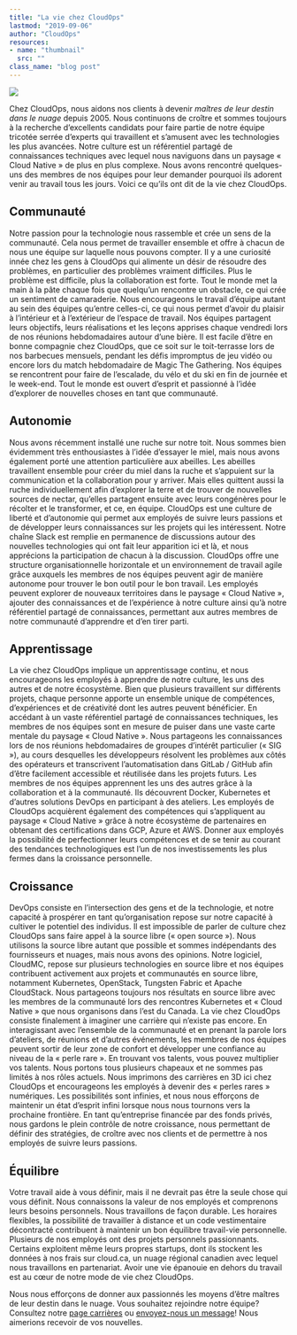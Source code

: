 ```yaml
---
title: "La vie chez CloudOps"
lastmod: "2019-09-06"
author: "CloudOps"
resources:
- name: "thumbnail"
  src: ""
class_name: "blog post"
---
```


<img src="/images/blog/post/life-atcloudops.jpg" class="main-blog-image">

<p>Chez CloudOps, nous aidons nos clients à devenir <em>maîtres de leur destin dans le nuage </em>depuis 2005. Nous continuons de croître et sommes toujours à la recherche d’excellents candidats pour faire partie de notre équipe tricotée serrée d’experts qui travaillent et s’amusent avec les technologies les plus avancées. Notre culture est un référentiel partagé de connaissances techniques avec lequel nous naviguons dans un paysage « Cloud Native » de plus en plus complexe. Nous avons rencontré quelques-uns des membres de nos équipes pour leur demander pourquoi ils adorent venir au travail tous les jours. Voici ce qu’ils ont dit de la vie chez CloudOps.</p><h2>Communauté</h2><p>Notre passion pour la technologie nous rassemble et crée un sens de la communauté. Cela nous permet de travailler ensemble et offre à chacun de nous une équipe sur laquelle nous pouvons compter. Il y a une curiosité innée chez les gens à CloudOps qui alimente un désir de résoudre des problèmes, en particulier des problèmes vraiment difficiles. Plus le problème est difficile, plus la collaboration est forte. Tout le monde met la main à la pâte chaque fois que quelqu’un rencontre un obstacle, ce qui crée un sentiment de camaraderie. Nous encourageons le travail d’équipe autant au sein des équipes qu’entre celles-ci, ce qui nous permet d’avoir du plaisir à l’intérieur et à l’extérieur de l’espace de travail. Nos équipes partagent leurs objectifs, leurs réalisations et les leçons apprises chaque vendredi lors de nos réunions hebdomadaires autour d’une bière. Il est facile d’être en bonne compagnie chez CloudOps, que ce soit sur le toit-terrasse lors de nos barbecues mensuels, pendant les défis impromptus de jeu vidéo ou encore lors du match hebdomadaire de Magic The Gathering. Nos équipes se rencontrent pour faire de l’escalade, du vélo et du ski en fin de journée et le week-end. Tout le monde est ouvert d’esprit et passionné à l’idée d’explorer de nouvelles choses en tant que communauté.</p><h2>Autonomie</h2><p>Nous avons récemment installé une ruche sur notre toit. Nous sommes bien évidemment très enthousiastes à l’idée d’essayer le miel, mais nous avons également porté une attention particulière aux abeilles. Les abeilles travaillent ensemble pour créer du miel dans la ruche et s’appuient sur la communication et la collaboration pour y arriver. Mais elles quittent aussi la ruche individuellement afin d’explorer la terre et de trouver de nouvelles sources de nectar, qu’elles partagent ensuite avec leurs congénères pour le récolter et le transformer, et ce, en équipe. CloudOps est une culture de liberté et d’autonomie qui permet aux employés de suivre leurs passions et de développer leurs connaissances sur les projets qui les intéressent. Notre chaîne Slack est remplie en permanence de discussions autour des nouvelles technologies qui ont fait leur apparition ici et là, et nous apprécions la participation de chacun à la discussion. CloudOps offre une structure organisationnelle horizontale et un environnement de travail agile grâce auxquels les membres de nos équipes peuvent agir de manière autonome pour trouver le bon outil pour le bon travail. Les employés peuvent explorer de nouveaux territoires dans le paysage « Cloud Native », ajouter des connaissances et de l’expérience à notre culture ainsi qu’à notre référentiel partagé de connaissances, permettant aux autres membres de notre communauté d’apprendre et d’en tirer parti.</p><h2><strong>Apprentissage</strong></h2><p>La vie chez CloudOps implique un apprentissage continu, et nous encourageons les employés à apprendre de notre culture, les uns des autres et de notre écosystème. Bien que plusieurs travaillent sur différents projets, chaque personne apporte un ensemble unique de compétences, d’expériences et de créativité dont les autres peuvent bénéficier. En accédant à un vaste référentiel partagé de connaissances techniques, les membres de nos équipes sont en mesure de puiser dans une vaste carte mentale du paysage « Cloud Native ». Nous partageons les connaissances lors de nos réunions hebdomadaires de groupes d’intérêt particulier (« SIG »), au cours desquelles les développeurs résolvent les problèmes aux côtés des opérateurs et transcrivent l’automatisation dans GitLab / GitHub afin d’être facilement accessible et réutilisée dans les projets futurs<em>. </em>Les membres de nos équipes apprennent les uns des autres grâce à la collaboration et à la communauté. Ils découvrent Docker, Kubernetes et d’autres solutions DevOps en participant à des ateliers. Les employés de CloudOps acquièrent également des compétences qui s’appliquent au paysage « Cloud Native » grâce à notre écosystème de partenaires en obtenant des certifications dans GCP, Azure et AWS. Donner aux employés la possibilité de perfectionner leurs compétences et de se tenir au courant des tendances technologiques est l’un de nos investissements les plus fermes dans la croissance personnelle.&nbsp;</p><h2>Croissance</h2><p>DevOps consiste en l’intersection des gens et de la technologie, et notre capacité à prospérer en tant qu’organisation repose sur notre capacité à cultiver le potentiel des individus. Il est impossible de parler de culture chez CloudOps sans faire appel à la source libre (« open source »). Nous utilisons la source libre autant que possible et sommes indépendants des fournisseurs et nuages, mais nous avons des opinions. Notre logiciel, CloudMC, repose sur plusieurs technologies en source libre et nos équipes contribuent activement aux projets et communautés en source libre, notamment Kubernetes, OpenStack, Tungsten Fabric et Apache CloudStack. Nous partageons toujours nos résultats en source libre avec les membres de la communauté lors des rencontres Kubernetes et « Cloud Native » que nous organisons dans l’est du Canada. La vie chez CloudOps consiste finalement à imaginer une carrière qui n’existe pas encore. En interagissant avec l’ensemble de la communauté et en prenant la parole lors d’ateliers, de réunions et d’autres événements, les membres de nos équipes peuvent sortir de leur zone de confort et développer une confiance au niveau de la « perle rare ». En trouvant vos talents, vous pouvez multiplier vos talents. Nous portons tous plusieurs chapeaux et ne sommes pas limités à nos rôles actuels. Nous imprimons des carrières en 3D ici chez CloudOps et encourageons les employés à devenir des « perles rares » numériques. Les possibilités sont infinies, et nous nous efforçons de maintenir un état d’esprit infini lorsque nous nous tournons vers la prochaine frontière. En tant qu’entreprise financée par des fonds privés, nous gardons le plein contrôle de notre croissance, nous permettant de définir des stratégies, de croître avec nos clients et de permettre à nos employés de suivre leurs passions.</p><h2><strong>Équilibre</strong></h2><p>Votre travail aide à vous définir, mais il ne devrait pas être la seule chose qui vous définit. Nous connaissons la valeur de nos employés et comprenons leurs besoins personnels. Nous travaillons de façon durable. Les horaires flexibles, la possibilité de travailler à distance et un code vestimentaire décontracté contribuent à maintenir un bon équilibre travail-vie personnelle. Plusieurs de nos employés ont des projets personnels passionnants. Certains exploitent même leurs propres startups, dont ils stockent les données à nos frais sur cloud.ca, un nuage régional canadien avec lequel nous travaillons en partenariat. Avoir une vie épanouie en dehors du travail est au cœur de notre mode de vie chez CloudOps.</p><p>Nous nous efforçons de donner aux passionnés les moyens d’être maîtres de leur destin dans le nuage. Vous souhaitez rejoindre notre équipe? Consultez notre <a href="https://www.cloudops.com/fr/carrieres/">page carrières</a> ou <a href="https://www.cloudops.com/fr/nous-joindre/">envoyez-nous un message</a>! Nous aimerions recevoir de vos nouvelles.</p>